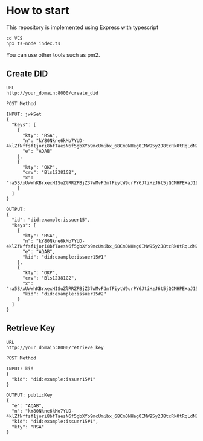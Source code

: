 <!--
This README describes the package. If you publish this package to pub.dev,
this README's contents appear on the landing page for your package.

For information about how to write a good package README, see the guide for
[writing package pages](https://dart.dev/guides/libraries/writing-package-pages).

For general information about developing packages, see the Dart guide for
[creating packages](https://dart.dev/guides/libraries/create-library-packages)
and the Flutter guide for
[developing packages and plugins](https://flutter.dev/developing-packages).
-->

# How to start
This repository is implemented using Express with typescript
```
cd VCS
npx ts-node index.ts
```
You can use other tools such as pm2.


## Create DID

```
URL
http://your_domain:8000/create_did

POST Method

INPUT: jwkSet
{
  "keys": [
    {
      "kty": "RSA",
      "n": "kY80Nkne6kMo7YUD-4klZfNffsf1jori8bfTaesN6f5gbXYo9mcUmibx_68Cm0NHeg0IMW95y2J8tcRk0tRqLdN246_SmQD4XfhDZMCD2cvJ2Du9ziBbqye8CC651_zGqHBJiCzf8qppQ7QcZwKtZ_d_useYfrLrb3KTHrrRVObzC0FX7fJHV010wFDNTQDiYFuvwY5CP4r7xOfUpGie7X3wnAZkhGa8DP61469MQboQA0ICcsGxJBI4JxmErO6D2VOXSFmrBMbXySVbWYVPTf7fZ_8MuevvBMp24A9Yu4vmQJyqq3PLM3Yq24Omtl4RcqjQMmSmFb0SdCXxesfPjQ==",
      "e": "AQAB"
    },
    {
      "kty": "OKP",
      "crv": "Bls12381G2",
      "x": "ra5S/xUwWnKBrxexHISuZlRRZPBjZ37wMvF3mfFiytW9urPY6JtiHzJ6t5jQCMHPE+aJ195CvaoS3uRGH0SoUjnGxeuMv+IcWpVhtmy2s1w7ZVgF7ZifpD0Bd9Eu8rpw"
    }
  ]
}

OUTPUT: 
{
  "id": "did:example:issuer15",
  "keys": [
    {
      "kty": "RSA",
      "n": "kY80Nkne6kMo7YUD-4klZfNffsf1jori8bfTaesN6f5gbXYo9mcUmibx_68Cm0NHeg0IMW95y2J8tcRk0tRqLdN246_SmQD4XfhDZMCD2cvJ2Du9ziBbqye8CC651_zGqHBJiCzf8qppQ7QcZwKtZ_d_useYfrLrb3KTHrrRVObzC0FX7fJHV010wFDNTQDiYFuvwY5CP4r7xOfUpGie7X3wnAZkhGa8DP61469MQboQA0ICcsGxJBI4JxmErO6D2VOXSFmrBMbXySVbWYVPTf7fZ_8MuevvBMp24A9Yu4vmQJyqq3PLM3Yq24Omtl4RcqjQMmSmFb0SdCXxesfPjQ==",
      "e": "AQAB",
      "kid": "did:example:issuer15#1"
    },
    {
      "kty": "OKP",
      "crv": "Bls12381G2",
      "x": "ra5S/xUwWnKBrxexHISuZlRRZPBjZ37wMvF3mfFiytW9urPY6JtiHzJ6t5jQCMHPE+aJ195CvaoS3uRGH0SoUjnGxeuMv+IcWpVhtmy2s1w7ZVgF7ZifpD0Bd9Eu8rpw",
      "kid": "did:example:issuer15#2"
    }
  ]
}
```

## Retrieve Key

```
URL
http://your_domain:8000/retrieve_key

POST Method

INPUT: kid
{
  "kid": "did:example:issuer15#1"
}

OUTPUT: publicKey
{
  "e": "AQAB",
  "n": "kY80Nkne6kMo7YUD-4klZfNffsf1jori8bfTaesN6f5gbXYo9mcUmibx_68Cm0NHeg0IMW95y2J8tcRk0tRqLdN246_SmQD4XfhDZMCD2cvJ2Du9ziBbqye8CC651_zGqHBJiCzf8qppQ7QcZwKtZ_d_useYfrLrb3KTHrrRVObzC0FX7fJHV010wFDNTQDiYFuvwY5CP4r7xOfUpGie7X3wnAZkhGa8DP61469MQboQA0ICcsGxJBI4JxmErO6D2VOXSFmrBMbXySVbWYVPTf7fZ_8MuevvBMp24A9Yu4vmQJyqq3PLM3Yq24Omtl4RcqjQMmSmFb0SdCXxesfPjQ==",
  "kid": "did:example:issuer15#1",
  "kty": "RSA"
}
```
